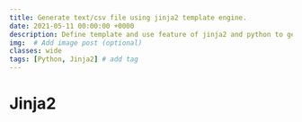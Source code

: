 ```yaml
---
title: Generate text/csv file using jinja2 template engine.
date: 2021-05-11 00:00:00 +0000
description: Define template and use feature of jinja2 and python to generate custom text file.
img:  # Add image post (optional)
classes: wide
tags: [Python, Jinja2] # add tag
---
```

# Jinja2

